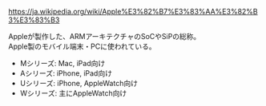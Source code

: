 <https://ja.wikipedia.org/wiki/Apple%E3%82%B7%E3%83%AA%E3%82%B3%E3%83%B3>

Appleが製作した、ARMアーキテクチャのSoCやSiPの総称。  
Apple製のモバイル端末・PCに使われている。

* Mシリーズ: Mac, iPad向け
* Aシリーズ: iPhone, iPad向け
* Uシリーズ: iPhone, AppleWatch向け
* Wシリーズ: 主にAppleWatch向け